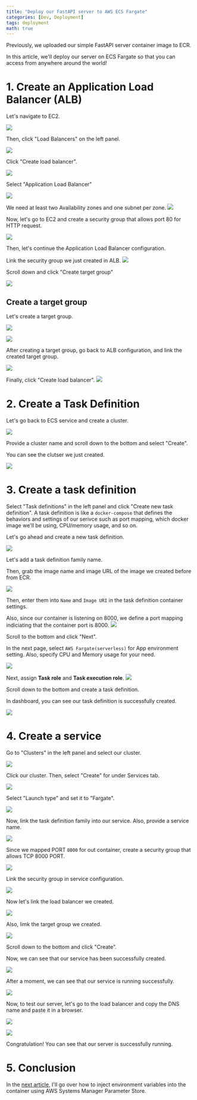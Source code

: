 ```yaml
---
title: "Deploy our FastAPI server to AWS ECS Fargate"
categories: [Dev, Deployment]
tags: deployment
math: true
---
```



Previously, we uploaded our simple FastAPI server container image to ECR.

In this article, we'll deploy our server on ECS Fargate so that you can access from anywhere around the world!

# 1. Create an Application Load Balancer (ALB)

Let's navigate to EC2.

![](/assets/img/temp/Pasted%20image%2020230331050446.png)

Then, click "Load Balancers" on the left panel.

![](/assets/img/temp/Pasted%20image%2020230331050517.png)

Click "Create load balancer".

![](/assets/img/temp/Pasted%20image%2020230331050546.png)

Select "Application Load Balancer"

![](/assets/img/temp/Pasted%20image%2020230331050611.png)

We need at least two Availability zones and one subnet per zone.
![](/assets/img/temp/Pasted%20image%2020230331051722.png)

Now, let's go to EC2 and create a security group that allows port 80 for HTTP request.

![](/assets/img/temp/Pasted%20image%2020230331050851.png)

Then, let's continue the Application Load Balancer configuration.

Link the security group we just created in ALB.
![](/assets/img/temp/Pasted%20image%2020230331051003.png)

Scroll down and click "Create target group"

![](/assets/img/temp/Pasted%20image%2020230331051238.png)

## Create a target group

Let's create a target group.

![](/assets/img/temp/Pasted%20image%2020230331051321.png)

![](/assets/img/temp/Pasted%20image%2020230331051443.png)

After creating a target group, go back to ALB configuration, and link the created target group.

![](/assets/img/temp/Pasted%20image%2020230331051544.png)

Finally, click "Create load balancer".
![](/assets/img/temp/Pasted%20image%2020230331050251.png)

# 2. Create a Task Definition

Let's go back to ECS service and create a cluster.

![](/assets/img/temp/Pasted%20image%2020230331051914.png)

Provide a cluster name and scroll down to the bottom and select "Create".

You can see the clutser we just created.

![](/assets/img/temp/Pasted%20image%2020230331052047.png)

# 3. Create a task definition

Select "Task definitions" in the left panel and click "Create new task definition". A task definition is like a `docker-compose` that defines the behaviors and settings of our serivce such as port mapping, which docker image we'll be using, CPU/memory usage, and so on.

Let's go ahead and create a new task definition.

![](/assets/img/temp/Pasted%20image%2020230331052156.png)

Let's add a task definition family name.

Then, grab the image name and image URL of the image we created before from ECR.

![](/assets/img/temp/Pasted%20image%2020230331052622.png)

Then, enter them into `Name` and `Image URI` in the task definition container settings.

Also, since our container is listening on 8000, we define a port mapping indiciating that the container port is 8000.
![](/assets/img/temp/Pasted%20image%2020230331052528.png)

Scroll to the bottom and click "Next".

In the next page, select `AWS Fargate(serverless)` for App environment setting. Also, specify CPU and Memory usage for your need.

![](/assets/img/temp/Pasted%20image%2020230331052801.png)

Next, assign **Task role** and **Task execution role**.
![](/assets/img/temp/Pasted%20image%2020230331052916.png)

Scroll down to the bottom and create a task definition.

In dashboard, you can see our task definition is successfully created.

![](/assets/img/temp/Pasted%20image%2020230331053039.png)

# 4. Create a service

Go to "Clusters" in the left panel and select our cluster.

![](/assets/img/temp/Pasted%20image%2020230331053123.png)

Click our cluster. Then, select "Create" for under Services tab.

![](/assets/img/temp/Pasted%20image%2020230331053152.png)

Select "Launch type" and set it to "Fargate".

![](/assets/img/temp/Pasted%20image%2020230331053303.png)

Now, link the task definition family into our service. Also, provide a service name.

![](/assets/img/temp/Pasted%20image%2020230331053405.png)

Since we mapped PORT `8000` for out container, create a security group that allows TCP 8000 PORT.

![](/assets/img/temp/Pasted%20image%2020230331123408.png)

Link the security group in service configuration.

![](/assets/img/temp/Pasted%20image%2020230331123600.png)

Now let's link the load balancer we created.

![](/assets/img/temp/Pasted%20image%2020230331053746.png)

Also, limk the target group we created.

![](/assets/img/temp/Pasted%20image%2020230331053803.png)

Scroll down to the bottom and click "Create".

Now, we can see that our service has been successfully created.

![](/assets/img/temp/Pasted%20image%2020230331124921.png)

After a moment, we can see that our service is running successfully.

![](/assets/img/temp/Pasted%20image%2020230331053949.png)

Now, to test our server, let's go to the load balancer and copy the DNS name and paste it in a browser.

![](/assets/img/temp/Pasted%20image%2020230331125020.png)

![](/assets/img/temp/Pasted%20image%2020230331125109.png)

Congratulation! You can see that our server is successfully running.

# 5. Conclusion

In the [next article](https://noisrucer.github.io/dev/2023/03/29/inject-env/), I'll go over how to inject <span class="hl">environment variables</span> into the container using <span class="hl">AWS Systems Manager Parameter Store</span>.

